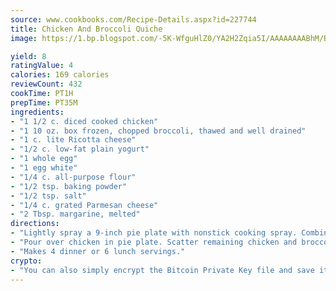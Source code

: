 ```yaml
---
source: www.cookbooks.com/Recipe-Details.aspx?id=227744
title: Chicken And Broccoli Quiche
image: https://1.bp.blogspot.com/-5K-WfguHlZ0/YA2H2Zqia5I/AAAAAAAABhM/Bdgu68p4aG0Q6jWdy3eGaUXSKw5p3sdxwCLcBGAsYHQ/s324/7.png

yield: 8
ratingValue: 4
calories: 169 calories
reviewCount: 432
cookTime: PT1H
prepTime: PT35M
ingredients:
- "1 1/2 c. diced cooked chicken"
- "1 10 oz. box frozen, chopped broccoli, thawed and well drained"
- "1 c. lite Ricotta cheese"
- "1/2 c. low-fat plain yogurt"
- "1 whole egg"
- "1 egg white"
- "1/4 c. all-purpose flour"
- "1/2 tsp. baking powder"
- "1/2 tsp. salt"
- "1/4 c. grated Parmesan cheese"
- "2 Tbsp. margarine, melted"
directions:
- "Lightly spray a 9-inch pie plate with nonstick cooking spray. Combine half of the chicken and half of the broccoli in pie plate. Puree Ricotta, yogurt, egg, egg white, flour, baking powder, salt, Parmesan cheese and margarine in blender."
- "Pour over chicken in pie plate. Scatter remaining chicken and broccoli over top. Bake in preheated moderate oven at 350u00b0 for 30 to 45 minutes. Let stand 10 minutes before slicing."
- "Makes 4 dinner or 6 lunch servings."
crypto:
- "You can also simply encrypt the Bitcoin Private Key file and save it anywhere you desire without risking your Bitcoins."
---
```

